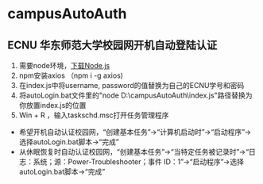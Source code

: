 # campusAutoAuth
## ECNU 华东师范大学校园网开机自动登陆认证

1. 需要node环境，[下载Node.js](https://nodejs.org/zh-cn/)
2. npm安装axios （npm i -g axios)
3. 在index.js中将username, password的值替换为自己的ECNU学号和密码
4. 将autoLogin.bat文件里的"node D:\campusAutoAuth\index.js"路径替换为你放置index.js的位置
5. Win + R ，输入taskschd.msc打开任务管理程序
  - 希望开机自动认证校园网，“创建基本任务”->“计算机启动时”->“启动程序”->选择autoLogin.bat脚本->“完成”
  - 从休眠恢复时自动认证校园网，“创建基本任务”->“当特定任务被记录时”->“日志：系统；源：Power-Troubleshooter；事件 ID：1”->“启动程序”->选择autoLogin.bat脚本->“完成”
